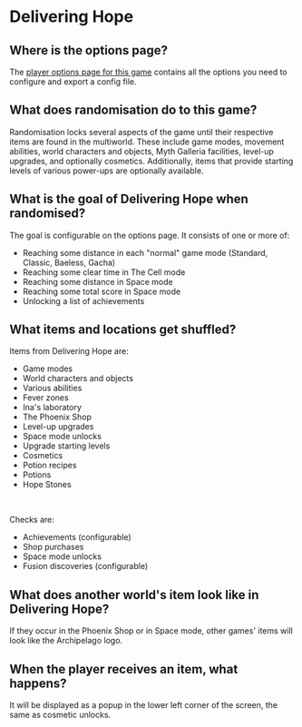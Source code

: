 # Delivering Hope

## Where is the options page?

The [player options page for this game](../player-options) contains all the options you need to configure and export a config file.

## What does randomisation do to this game?

Randomisation locks several aspects of the game until their respective items are found in the multiworld.
These include game modes, movement abilities, world characters and objects, Myth Galleria facilities, level-up upgrades, and optionally cosmetics.
Additionally, items that provide starting levels of various power-ups are optionally available.

## What is the goal of Delivering Hope when randomised?

The goal is configurable on the options page.
It consists of one or more of:

- Reaching some distance in each "normal" game mode (Standard, Classic, Baeless, Gacha)
- Reaching some clear time in The Cell mode
- Reaching some distance in Space mode
- Reaching some total score in Space mode
- Unlocking a list of achievements

## What items and locations get shuffled?

Items from Delivering Hope are:
- Game modes
- World characters and objects
- Various abilities
- Fever zones
- Ina's laboratory
- The Phoenix Shop
- Level-up upgrades
- Space mode unlocks
- Upgrade starting levels
- Cosmetics
- Potion recipes
- Potions
- Hope Stones

 

Checks are:
- Achievements (configurable)
- Shop purchases
- Space mode unlocks
- Fusion discoveries (configurable)

## What does another world's item look like in Delivering Hope?

If they occur in the Phoenix Shop or in Space mode, other games' items will look like the Archipelago logo.

## When the player receives an item, what happens?

It will be displayed as a popup in the lower left corner of the screen, the same as cosmetic unlocks.

